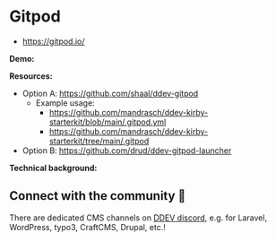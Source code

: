 # Gitpod

- https://gitpod.io/

**Demo:**

<TwoClickYoutubePrivacy videoId="1QPKqxp0YIY" />

**Resources:**

- Option A: https://github.com/shaal/ddev-gitpod
  - Example usage:
    - https://github.com/mandrasch/ddev-kirby-starterkit/blob/main/.gitpod.yml
    - https://github.com/mandrasch/ddev-kirby-starterkit/tree/main/.gitpod
- Option B: https://github.com/drud/ddev-gitpod-launcher

**Technical background:**

<TwoClickYoutubePrivacy videoId="Kx5nnuEUsiY" />

## Connect with the community 🤗

There are dedicated CMS channels on [DDEV discord](https://discord.gg/hCZFfAMc5k), e.g. for Laravel, WordPress, typo3, CraftCMS, Drupal, etc.!
